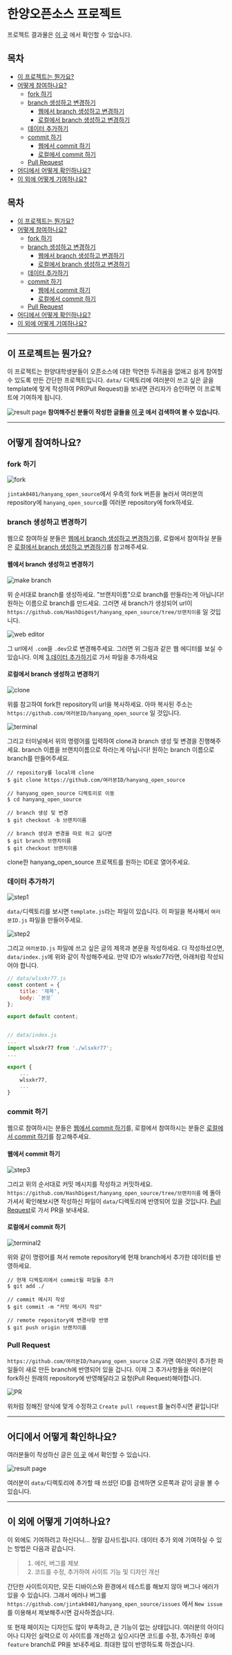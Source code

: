 # 한양오픈소스 프로젝트

프로젝트 결과물은 [이 곳](https://hanyang-open-source.vercel.app/) 에서 확인할 수 있습니다.

## 목차
* [이 프로젝트는 뭔가요?](#이-프로젝트는-뭔가요)
* [어떻게 참여하나요?](#어떻게-참여하나요)
  * [fork 하기](#fork-하기)
  * [branch 생성하고 변경하기](#branch-생성하고-변경하기)
     * [웹에서 branch 생성하고 변경하기](#웹에서-branch-생성하고-변경하기)
     * [로컬에서 branch 생성하고 변경하기](#로컬에서-branch-생성하고-변경하기)
  * [데이터 추가하기](#데이터-추가하기)
  * [commit 하기](#commit-하기)
    * [웹에서 commit 하기](#웹에서-commit-하기)
    * [로컬에서 commit 하기](#로컬에서-commit-하기)
  * [Pull Request](#pull-request)
* [어디에서 어떻게 확인하나요?](#어디에서-어떻게-확인하나요)
* [이 외에 어떻게 기여하나요?](#이-외에-어떻게-기여하나요)

## 목차
- [이 프로젝트는 뭔가요?](#--)
- [어떻게 참여하나요?](#-)
  - [fork 하기](#fork-)
  - [branch 생성하고 변경하기](#branch--)
    - [웹에서 branch 생성하고 변경하기](#-branch--)
    - [로컬에서 branch 생성하고 변경하기](#-branch--)
  - [데이터 추가하기](#-)
  - [commit 하기](#commit-)
    - [웹에서 commit 하기](#-commit-)
    - [로컬에서 commit 하기](#-commit-)
  - [Pull Request](#pull-request)
- [어디에서 어떻게 확인하나요?](#--)
- [이 외에 어떻게 기여하나요?](#---)
---
## 이 프로젝트는 뭔가요?

이 프로젝트는 한양대학생분들이 오픈소스에 대한 막연한 두려움을 없애고 쉽게 참여할 수 있도록 만든 간단한 프로젝트입니다.
`data/` 디렉토리에 여러분이 쓰고 싶은 글을 template에 맞게 작성하여 PR(Pull Request)을 보내면 관리자가 승인하면
이 프로젝트에 기여하게 됩니다.

![result page](./images/resultPage.png)
**참여해주신 분들이 작성한 글들을 [이 곳](https://hanyang-open-source.vercel.app/) 에서 검색하여 볼 수 있습니다.**

---
## 어떻게 참여하나요?

### fork 하기

![fork](./images/fork.png)

`jintak0401/hanyang_open_source`에서 우측의 fork 버튼을 눌러서 여러분의 repository에 `hanyang_open_source`를 여러분 repository에 fork하세요.

### branch 생성하고 변경하기

웹으로 참여하실 분들은 [웹에서 branch 생성하고 변경하기](#웹에서-branch-생성하고-변경하기)를, 
로컬에서 참여하실 분들은 [로컬에서 branch 생성하고 변경하기](#로컬에서-branch-생성하고-변경하기)를 참고해주세요.

#### 웹에서 branch 생성하고 변경하기

![make branch](./images/makeBranch.png)

위 순서대로 branch를 생성하세요. "브랜치이름"으로 branch를 만들라는게 아닙니다! 원하는 이름으로 branch를 만드세요.
그러면 새 branch가 생성되어 url이 `https://github.com/HashDigest/hanyang_open_source/tree/브랜치이름` 일 것입니다.

![web editor](./images/webEditor.png)

그 url에서 `.com`을 `.dev`으로 변경해주세요. 그러면 위 그림과 같은 웹 에디터를 보실 수 있습니다.
이제 [3.데이터 추가하기](#3.데이터-추가하기)로 가서 파일을 추가하세요

#### 로컬에서 branch 생성하고 변경하기

![clone](./images/clone.png)

위를 참고하여 fork한 repository의 url을 복사하세요. 
아마 복사된 주소는 `https://github.com/여러분ID/hanyang_open_source` 일 것입니다.

![terminal](./images/terminal.png)

그리고 터미널에서 위의 명령어를 입력하여 clone과 branch 생성 및 변경을 진행해주세요. branch 이름을 브랜치이름으로 하라는게 아닙니다!
원하는 branch 이름으로 branch를 만들어주세요.

```shell
// repository를 local에 clone
$ git clone https://github.com/여러분ID/hanyang_open_source

// hanyang_open_source 디렉토리로 이동
$ cd hanyang_open_source

// branch 생성 및 변경
$ git checkout -b 브랜치이름

// branch 생성과 변경을 따로 하고 싶다면
$ git branch 브랜치이름
$ git checkout 브랜치이름
```

clone한 hanyang_open_source 프로젝트를 원하는 IDE로 열어주세요.

### 데이터 추가하기
![step1](./images/step1.png)

`data/`디렉토리를 보시면 `template.js`라는 파일이 있습니다. 이 파일을 복사해서 `여러분ID.js` 파일을 만들어주세요.

![step2](./images/step2.png)

그리고 `여러분ID.js` 파일에 쓰고 싶은 글의 제목과 본문을 작성하세요. 다 작성하셨으면, `data/index.js`에 위와 같이 작성해주세요.
만약 ID가 wlsxkr77라면, 아래처럼 작성되어야 합니다.
```javascript
// data/wlsxkr77.js
const content = {
    title: '제목',
    body: `본문`
};

export default content;
```

```javascript

// data/index.js
...
import wlsxkr77 from './wlsxkr77';
...

export {
    ...
    wlsxkr77,
    ...
}
```

### commit 하기

웹으로 참여하시는 분들은 [웹에서 commit 하기](#웹에서-commit-하기)를,
로컬에서 참여하시는 분들은 [로컬에서 commit 하기](#로컬에서-commit-하기)를 참고해주세요.

#### 웹에서 commit 하기

![step3](./images/step3.png)

그리고 위의 순서대로 커밋 메시지를 작성하고 커밋하세요.
`https://github.com/HashDigest/hanyang_open_source/tree/브랜치이름` 에 돌아가셔서 확인해보시면 작성하신 파일이 `data/`디렉토리에 반영되어 있을 것입니다.
[Pull Request](#pull-request)로 가서 PR을 보내세요.

#### 로컬에서 commit 하기

![terminal2](./images/terminal2.png)

위와 같이 명령어를 쳐서 remote repository에 현재 branch에서 추가한 데이터를 반영하세요.

```shell
// 현재 디렉토리에서 commit될 파일들 추가
$ git add ./

// commit 메시지 작성
$ git commit -m "커밋 메시지 작성"

// remote repository에 변경사항 반영
$ git push origin 브랜치이름
```

### Pull Request

`https://github.com/여러분ID/hanyang_open_source` 으로 가면 여러분이 추가한 파일들이 새로 만든 branch에 반영되어 있을 겁니다.
이제 그 추가사항들을 여러분이 fork하신 원래의 repository에 반영해달라고 요청(Pull Request)해야합니다.

![PR](./images/pr.png)

위처럼 정해진 양식에 맞게 수정하고 `Create pull request`를 눌러주시면 끝입니다!

---

## 어디에서 어떻게 확인하나요?

여러분들이 작성하신 글은 [이 곳](https://hanyang-open-source.vercel.app/) 에서 확인할 수 있습니다.

![result page](./images/resultPage.png)

여러분이 `data/`디렉토리에 추가할 때 쓰셨던 ID를 검색하면 오른쪽과 같이 글을 볼 수 있습니다.

---

## 이 외에 어떻게 기여하나요?

이 외에도 기여하려고 하신다니... 정말 감사드립니다. 데이터 추가 외에 기여하실 수 있는 방법은 다음과 같습니다.

>1. 에러, 버그를 제보
>2. 코드를 수정, 추가하여 사이트 기능 및 디자인 개선

간단한 사이트이지만, 모든 디바이스와 환경에서 테스트를 해보지 않아 버그나 에러가 있을 수 있습니다.
그래서 에러나 버그를 `https://github.com/jintak0401/hanyang_open_source/issues` 에서 `New issue`를 이용해서 제보해주시면 감사하겠습니다.

또 현재 페이지는 디자인도 많이 부족하고, 큰 기능이 없는 상태입니다.
여러분의 아이디어나 디자인 실력으로 이 사이트를 개선하고 싶으시다면 코드를 수정, 추가하신 후에 `feature` branch로 PR을 보내주세요.
최대한 많이 반영하도록 하겠습니다. 
